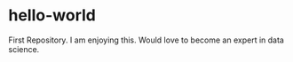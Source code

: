 # hello-world
First Repository.
I am enjoying this. Would love to become an expert in data science.
